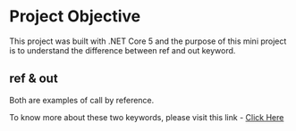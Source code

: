 ﻿# Project Objective

This project was built with .NET Core 5 and the purpose of this mini project is to understand the difference between ref and out keyword.

## ref & out

Both are examples of call by reference.

To know more about these two keywords, please visit this link - [Click Here](https://t.ly/M2nIu)